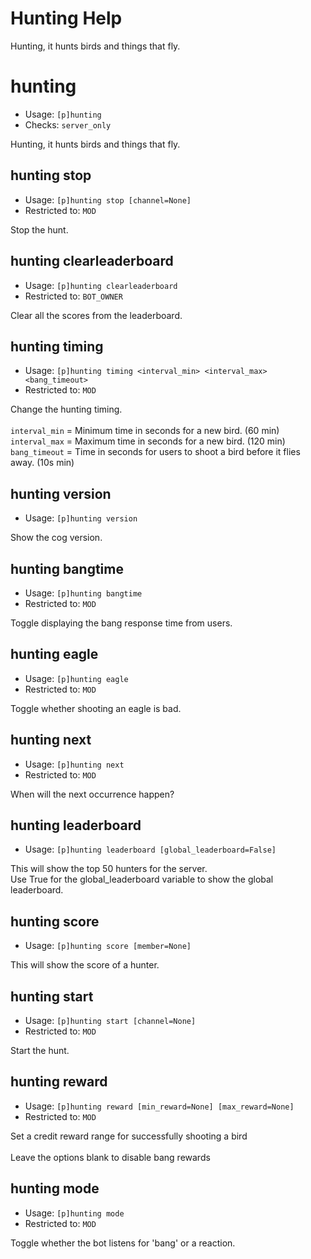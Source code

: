 # Hunting Help

Hunting, it hunts birds and things that fly.

# hunting
 - Usage: `[p]hunting `
 - Checks: `server_only`

Hunting, it hunts birds and things that fly.

## hunting stop
 - Usage: `[p]hunting stop [channel=None] `
 - Restricted to: `MOD`

Stop the hunt.

## hunting clearleaderboard
 - Usage: `[p]hunting clearleaderboard `
 - Restricted to: `BOT_OWNER`

Clear all the scores from the leaderboard.

## hunting timing
 - Usage: `[p]hunting timing <interval_min> <interval_max> <bang_timeout> `
 - Restricted to: `MOD`

Change the hunting timing.<br/><br/>`interval_min` = Minimum time in seconds for a new bird. (60 min)<br/>`interval_max` = Maximum time in seconds for a new bird. (120 min)<br/>`bang_timeout` = Time in seconds for users to shoot a bird before it flies away. (10s min)

## hunting version
 - Usage: `[p]hunting version `

Show the cog version.

## hunting bangtime
 - Usage: `[p]hunting bangtime `
 - Restricted to: `MOD`

Toggle displaying the bang response time from users.

## hunting eagle
 - Usage: `[p]hunting eagle `
 - Restricted to: `MOD`

Toggle whether shooting an eagle is bad.

## hunting next
 - Usage: `[p]hunting next `
 - Restricted to: `MOD`

When will the next occurrence happen?

## hunting leaderboard
 - Usage: `[p]hunting leaderboard [global_leaderboard=False] `

This will show the top 50 hunters for the server.<br/>Use True for the global_leaderboard variable to show the global leaderboard.

## hunting score
 - Usage: `[p]hunting score [member=None] `

This will show the score of a hunter.

## hunting start
 - Usage: `[p]hunting start [channel=None] `
 - Restricted to: `MOD`

Start the hunt.

## hunting reward
 - Usage: `[p]hunting reward [min_reward=None] [max_reward=None] `
 - Restricted to: `MOD`

Set a credit reward range for successfully shooting a bird<br/><br/>Leave the options blank to disable bang rewards

## hunting mode
 - Usage: `[p]hunting mode `
 - Restricted to: `MOD`

Toggle whether the bot listens for 'bang' or a reaction.

